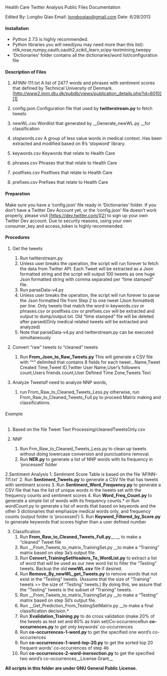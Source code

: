 Health Care Twitter Analysis Public Files Documentation

Edited By: Longbo Qiao
Email: longboqiao@gmail.com
Date:  6/28/2013

#### Installation
-	Python 2.7.5 is highly recommended.
-	Python libraries you will need(you may need more than this list): ntlk,nose,numpy,oauth,oauth2,scikit_learn,scipy-textmining,tweepy
-	‘Dictionaries’ folder contains all the dictionaries/word list/configuration file

#### Description of Files

1.	AFINN-111.txt
	A list of 2477 words and phrases with sentiment scores that defined by Technical University of Denmark. [http://www2.imm.dtu.dk/pubdb/views/publication_details.php?id=6010][1]

2.	config.json
Configuration file that used by __twitterstream.py__ to fetch tweets

3.	newWL.csv
Wordlist that generated by __Generate_newWL.py __for classification

4.	stopwords.csv
A group of less value words in medical context. Has been extracted and modified based on R’s ‘stopword’ library.

5.	keywords.csv
Keywords that relate to Health Care

6.	phrases.csv
Phrases that that relate to Health Care

7.	postfixes.csv
Postfixes that relate to Health Care

8.	prefixes.csv
Prefixes that relate to Health Care

#### Preparation
Make sure you have a ‘config.json’ file ready in ‘Dictionaries’ folder. If you don’t have a Twitter Dev Account yet, or the ‘config.json’ file doesn’t work properly, please visit [https://dev.twitter.com/][2] to sign up your own Twitter Dev account. Due to security reasons, using your own consumer_key and access_token is highly recommended.

#### Procedures
1.	Get the tweets 
	1.	Run twitterstream.py
	2.	Unless user breaks the operation, the script will run forever to fetch the data from Twitter API. Each Tweet will be extracted as a Json formatted string and the script will output 100 tweets as one huge Json formatted string with comma separated per “time stamped” file.
	3.	Run parseData-v4.py
	4.	Unless user breaks the operation, the script will run forever to parse the Json formatted file from Step 2 to one tweet (Json formatted) per line. Only tweets that match the word in keywords.csv or phrases.csv or postfixes.csv or prefixes.csv will be extracted and output to dump/output.txt. Old “time stamped” file will be deleted after parsed(Only medical related tweets will be extracted and analyzed)
	5.	Note that parseData-v4.py and twitterstream.py can be executed simultaneously

2.	Convert “raw” tweets to “cleaned” tweets
	1.	Run __From_Json_to_Raw_Tweets.py__ This will generate a CSV file with “^” delimited that contains 8 fields for each tweet…Name,Tweet Created Time,Tweet ID,Twitter User Name,User’s followers count,Users friends count,User Defined Time Zone,Tweets Text

3.	Analyze TweetsIf need to analyze NNP words, 
	1.	run From_Raw_to_Cleaned_Tweets_Less.py otherwise, run From_Raw_to_Cleaned_Tweets_Full.py to proceed Matrix making and classifications.

###### Example
1.	Based on the file Tweet Text Processing/cleanedTweetsOnly.csv

1.	NNP
	1.	Run Frm_Raw_to_Cleaned_Tweets_Less.py to clean up tweets without doing lowercase conversion and punctuations removal.
	2.	Run __NER.py__ to generate a list of NNP words with its frequency in ‘processed’ folder

2.Sentiment Analysis
	1.	Sentiment Score Table is based on the file ‘AFINN-111.txt’
	2.	Run __Sentiment_Tweets.py__ to generate a CSV file that has tweets with sentiment scores
	3.	Run __Sentiment_Word_Frequency.py__ to generate a CSV file that has the list of unique words in the tweets set with the frequency counts and sentiment scores
	4.	Run __Word_Freq_Count.py__ to generate a simple list of words with its frequency counts.* or Run wordCount.py to generate s list of words that based on keywords and the other 3 dictionaries that emphasize medical words only, and frequency counts (output folder is ‘processed’)
	5.	Run __Keyword_Filtered_by_Score.py__ to generate keywords that scores higher than a user defined number

3.	Classification
	1.	Run __From_Raw_to_Cleaned_Tweets_Full.py____ __ to make a “cleaned” Tweet file
	2.	Run __From_Tweets_to_matrix_TrainingSet.py __to make a “Training” matrix based on step 3a’s output file.
	3.	Run __Convert_TrainingSetHeaders_To_WordList.py__ to extract a list of word that will be used as our new word list to filter the “Testing” tweets. Backup the old __newWL.csv__ file if desired.
	4.	Run __Remove_By_newWL_get_Tweets.py__ to remove words that not exist in the “Testing” tweets. (Assume that the size of “Training” tweets >> the size of “Testing” tweets.) By doing this, we assure that the “Testing” tweets is the subset of “Training” tweets.
	6.	Run __From_Tweets_to_matrix_TrainingSet.py __to make a “Testing” matrix based on step 3d’s output file.
	7.	Run __Get_Prediction_From_TestingSetMatrix.py __to make a final classification decision.* 
	8.	Run __Xvalidation_Training.py__ to do cross validation (make 20% of the tweets as test set and 80% as train set)Co-occurrenceRun __co-occurrences.py__ to get only keywords’ co-occurrences
	9.	Run __co-occurrences-1-word.py__ to get the specified one word’s  co-occurrences
	10.	Run __co-occurrences-1-word-top-20.py__ to get the sorted top 20 frequent words’ co-occurrences of  step 4b
	11.	Run __co-occurrences-2-word-inersection.py__ to get the specified two word’s co-occurrences__License Grant__

__All scripts in this folder are under GNU General Public License.__


  [1]: http://www2.imm.dtu.dk/pubdb/views/publication_details.php?id=6010
  [2]: https://dev.twitter.com/
